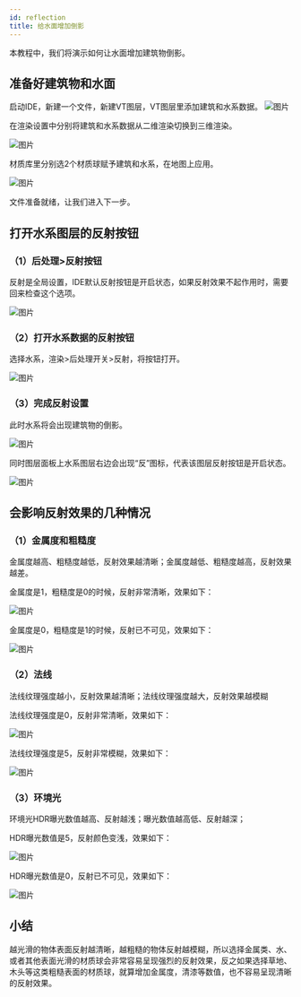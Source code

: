 ```yaml
---
id: reflection
title: 给水面增加倒影
---
```

本教程中，我们将演示如何让水面增加建筑物倒影。

## 准备好建筑物和水面

启动IDE，新建一个文件，新建VT图层，VT图层里添加建筑和水系数据。
![图片](./assets/reflection/reflection-1.png)

在渲染设置中分别将建筑和水系数据从二维渲染切换到三维渲染。

![图片](./assets/reflection/reflection-2.png)

材质库里分别选2个材质球赋予建筑和水系，在地图上应用。

![图片](./assets/reflection/reflection-3.png)

文件准备就绪，让我们进入下一步。

## 打开水系图层的反射按钮

### （1）后处理>反射按钮

反射是全局设置，IDE默认反射按钮是开启状态，如果反射效果不起作用时，需要回来检查这个选项。

![图片](./assets/reflection/reflection-4.png)

### （2）打开水系数据的反射按钮

选择水系，渲染>后处理开关>反射，将按钮打开。

![图片](./assets/reflection/reflection-5.png)


### （3）完成反射设置
此时水系将会出现建筑物的倒影。

![图片](./assets/reflection/reflection-6.png)

同时图层面板上水系图层右边会出现“反”图标，代表该图层反射按钮是开启状态。

![图片](./assets/reflection/reflection-7.png)

## 会影响反射效果的几种情况

### （1）金属度和粗糙度

金属度越高、粗糙度越低，反射效果越清晰；金属度越低、粗糙度越高，反射效果越差。

金属度是1，粗糙度是0的时候，反射非常清晰，效果如下：

![图片](./assets/reflection/reflection-8.png)

金属度是0，粗糙度是1的时候，反射已不可见，效果如下：

![图片](./assets/reflection/reflection-9.png)

### （2）法线

法线纹理强度越小，反射效果越清晰；法线纹理强度越大，反射效果越模糊

法线纹理强度是0，反射非常清晰，效果如下：

![图片](./assets/reflection/reflection-10.png)

法线纹理强度是5，反射非常模糊，效果如下：

![图片](./assets/reflection/reflection-11.png)


### （3）环境光

环境光HDR曝光数值越高、反射越浅；曝光数值越高低、反射越深；

HDR曝光数值是5，反射颜色变浅，效果如下：

![图片](./assets/reflection/reflection-12.png)


HDR曝光数值是0，反射已不可见，效果如下：

![图片](./assets/reflection/reflection-13.png)

## 小结

越光滑的物体表面反射越清晰，越粗糙的物体反射越模糊，所以选择金属类、水、或者其他表面光滑的材质球会非常容易呈现强烈的反射效果，反之如果选择草地、木头等这类粗糙表面的材质球，就算增加金属度，清漆等数值，也不容易呈现清晰的反射效果。
